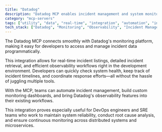 ```yaml
---
title: "Datadog"
description: "Datadog MCP enables incident management and system monitoring through Datadog's API for observability workflows."
category: "mcp-servers"
tags: ["utility", "data", "real-time", "integration", "automation", "incident management", "observability", "DevOps", "SRE"]
tech_stack: ["Datadog", "Monitoring", "Observability", "Incident Management", "APM", "Microservices", "Distributed Systems"]
---
```


The Datadog MCP connects smoothly with Datadog's monitoring platform, making it easy for developers to access and manage incident data programmatically.

This integration allows for real-time incident listings, detailed incident retrieval, and efficient observability workflows right in the development environment. Developers can quickly check system health, keep track of incident timelines, and coordinate response efforts—all without the hassle of juggling multiple tools.

With the MCP, teams can automate incident management, build custom monitoring dashboards, and bring Datadog's observability features into their existing workflows.

This integration proves especially useful for DevOps engineers and SRE teams who work to maintain system reliability, conduct root cause analysis, and ensure continuous monitoring across distributed systems and microservices.